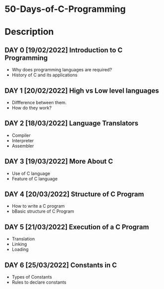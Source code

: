 # 50-Days-of-C-Programming
# Description
## DAY 0 [19/02/2022] Introduction to C Programming
* Why does programming languages are required?
* History of C and its applications
## DAY 1 [20/02/2022] High vs Low level languages
* Diffference between them.
* How do they work?
## DAY 2 [18/03/2022] Language Translators
* Compiler
* Interpreter
* Assembler
## DAY 3 [19/03/2022] More About C 
* Use of C language
* Feature of C language
## DAY 4 [20/03/2022] Structure of C Program
* How to write a C program
* bBasic structure of C Program
## DAY 5 [21/03/2022] Execution of a C Program
* Translation
* Linking
* Loading
## DAY 6 [25/03/2022] Constants in C
* Types of Constants
* Rules to declare constants

